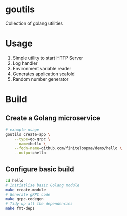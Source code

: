 # goutils
Collection of golang utilities

# Usage
1. Simple utility to start HTTP Server
2. Log handler
3. Environment variable reader
4. Generates application scafold
5. Random number generator

# Build
## Create a Golang microservice
```zsh
# example usage
goutils create-app \
    --type=go-grpc \
    --name=hello \
    --fqdn-name=github.com/finiteloopme/demo/hello \
    --output=hello
```

## Configure basic build
```zsh
cd hello
# Initiatlise basic Golang module
make create-module
# Generate gRPC code
make grpc-codegen
# Tidy up all the dependencies
make fmt-deps
```
